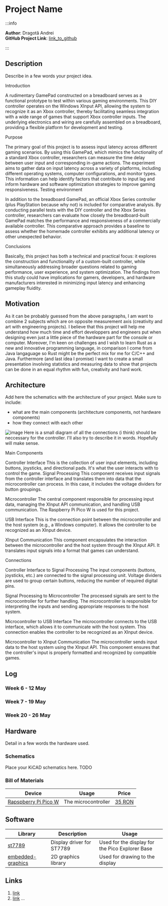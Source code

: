 # Project Name

:::info 

**Author**: Dragotă Andrei \
**GitHub Project Link**: [link_to_github](https://github.com/UPB-FILS-MA/project-domnudragota)

:::

## Description

Describe in a few words your project idea.

Introduction

A rudimentary GamePad constructed on a breadboard serves as a functional prototype to test within various gaming environments. This DIY controller operates on the Windows XInput API, allowing the system to recognize it as an Xbox controller, thereby facilitating seamless integration with a wide range of games that support Xbox controller inputs. The underlying electronics and wiring are carefully assembled on a breadboard, providing a flexible platform for development and testing.

Purpose

The primary goal of this project is to assess input latency across different gaming scenarios. By using this GamePad, which mimics the functionality of a standard Xbox controller, researchers can measure the time delay between user input and corresponding in-game actions. The experiment aims to gather data on input latency across a variety of platforms, including different operating systems, computer configurations, and monitor types. This information can help identify factors that contribute to input lag and inform hardware and software optimization strategies to improve gaming responsiveness.
Testing environment

In addition to the breadboard GamePad, an official Xbox Series controller (plus PlayStation because why not) is included for comparative analysis. By conducting parallel tests with the DIY controller and the Xbox Series controller, researchers can evaluate how closely the breadboard-built GamePad matches the performance and responsiveness of a commercially available controller. This comparative approach provides a baseline to assess whether the homemade controller exhibits any additional latency or other unexpected behavior.

Conclusions

Basically, this project has both a technical and practical focus: it explores the construction and functionality of a custom-built controller, while simultaneously addressing broader questions related to gaming performance, user experience, and system optimization. The findings from this study could have implications for gamers, developers, and hardware manufacturers interested in minimizing input latency and enhancing gameplay fluidity.



## Motivation

As it can be probably guessed from the above paragraphs, I am want to combine 2 subjects which are on opposite measurement axis (creativity and art with engineering projects). I believe that this project will help me understand how much time and effort developpers and engineers put when designing even just a little piece of the hardware part for the console or computer. Moreover, I'm keen on challenges and I wish to learn Rust as a new and innovative programming language, in comparison I come from Java langaguage so Rust might be the perfect mix for me for C/C++ and Java. Furthermore (and last idea I promise) I want to create a small presentation involving statistics and measuring data to show that projects can be done in an equal rhythm with fun, creativity and hard work.

## Architecture 

Add here the schematics with the architecture of your project. Make sure to include:
 - what are the main components (architecture components, not hardware components)
 - how they connect with each other

![image](https://github.com/UPB-FILS-MA/upb-fils-ma.github.io/assets/130050495/a26ff65a-2491-4ee6-9cee-238035d2aa0f)
Here is a small diagram of all the connections (i think) should be neccessary for the controller. I'll also try to describe it in words. Hopefully will make sense.

Main Components

Controller Interface
This is the collection of user input elements, including buttons, joysticks, and directional pads. It's what the user interacts with to control the game.
Signal Processing
This component receives input signals from the controller interface and translates them into data that the microcontroller can process. In this case, it includes the voltage dividers for button groupings.

Microcontroller
The central component responsible for processing input data, managing the XInput API communication, and handling USB communication. The Raspberry Pi Pico W is used for this project.

USB Interface
This is the connection point between the microcontroller and the host system (e.g., a Windows computer). It allows the controller to be recognized as an XInput device.

XInput Communication
This component encapsulates the interaction between the microcontroller and the host system through the XInput API. It translates input signals into a format that games can understand.

Connections

Controller Interface to Signal Processing
The input components (buttons, joysticks, etc.) are connected to the signal processing unit. Voltage dividers are used to group certain buttons, reducing the number of required digital pins.

Signal Processing to Microcontroller
The processed signals are sent to the microcontroller for further handling. The microcontroller is responsible for interpreting the inputs and sending appropriate responses to the host system.

Microcontroller to USB Interface
The microcontroller connects to the USB interface, which allows it to communicate with the host system. This connection enables the controller to be recognized as an XInput device.

Microcontroller to XInput Communication
The microcontroller sends input data to the host system using the XInput API. This component ensures that the controller's input is properly formatted and recognized by compatible games.


## Log

<!-- write every week your progress here -->

### Week 6 - 12 May

### Week 7 - 19 May

### Week 20 - 26 May

## Hardware

Detail in a few words the hardware used.

### Schematics

Place your KiCAD schematics here. TODO

### Bill of Materials

<!-- Fill out this table with all the hardware components that you might need.

The format is 
```
| [Device](link://to/device) | This is used ... | [price](link://to/store) |

```

-->

| Device | Usage | Price |
|--------|--------|-------|
| [Rapspberry Pi Pico W](https://www.raspberrypi.com/documentation/microcontrollers/raspberry-pi-pico.html) | The microcontroller | [35 RON](https://www.optimusdigital.ro/en/raspberry-pi-boards/12394-raspberry-pi-pico-w.html) |


## Software

| Library | Description | Usage |
|---------|-------------|-------|
| [st7789](https://github.com/almindor/st7789) | Display driver for ST7789 | Used for the display for the Pico Explorer Base |
| [embedded-graphics](https://github.com/embedded-graphics/embedded-graphics) | 2D graphics library | Used for drawing to the display |

## Links

<!-- Add a few links that inspired you and that you think you will use for your project -->

1. [link](https://example.com)
2. [link](https://example3.com)
...
